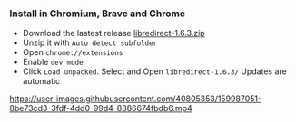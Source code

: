 ### Install in Chromium, Brave and Chrome
- Download the lastest release [libredirect-1.6.3.zip](https://github.com/libredirect/libredirect/releases/download/v1.6.3/libredirect-1.6.3.zip)
- Unzip it with `Auto detect subfolder`
- Open `chrome://extensions`
- Enable `dev mode`
- Click `Load unpacked`. Select and Open `libredirect-1.6.3/`
Updates are automatic

https://user-images.githubusercontent.com/40805353/159987051-8be73cd3-3fdf-4dd0-99d4-8886674fbdb6.mp4
